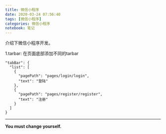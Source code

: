 ```yaml
---
title: 微信小程序
date: 2020-03-24 07:56:40
tags: [微信小程序]
categories: 微信小程序
notebook: 笔记
---
```


介绍下微信小程序开发。

<!-- more -->

1.tarbar: 在页面底部添加不同的tarbar
```
"tabBar": {
  "list": [
    {
      "pagePath": "pages/login/login",
      "text": "登陆"
    },
    {
      "pagePath": "pages/register/register",
      "text": "注册"
    }
  ]
}
```


- - -
<b>You must change yourself.</b>